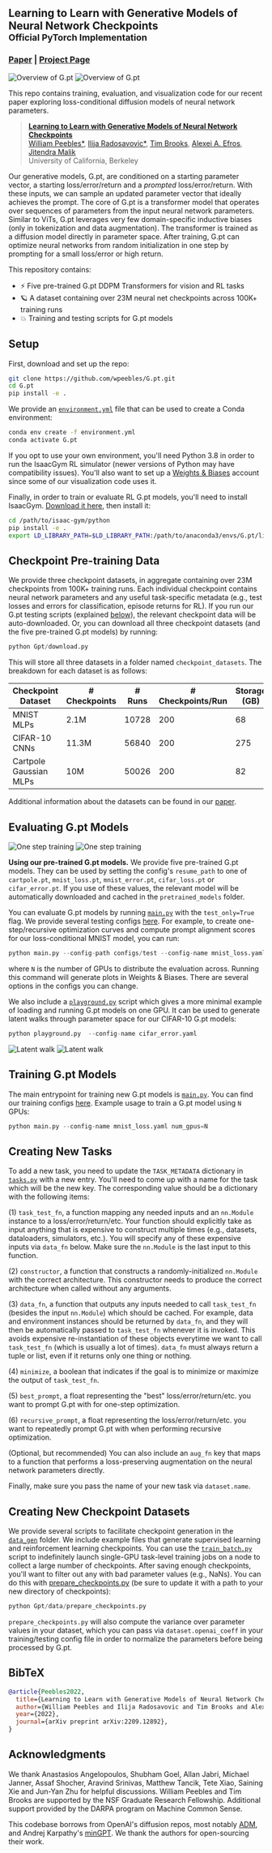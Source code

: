 ## Learning to Learn with Generative Models of Neural Network Checkpoints<br><sub>Official PyTorch Implementation</sub>

### [Paper](http://arxiv.org/abs/2209.12892) | [Project Page](https://www.wpeebles.com/Gpt)

![Overview of G.pt](images/Gpt_lightmode.gif#gh-light-mode-only)
![Overview of G.pt](images/Gpt_darkmode.gif#gh-dark-mode-only)

This repo contains training, evaluation, and visualization code for our recent paper exploring 
loss-conditional diffusion models of neural network parameters. 

> [**Learning to Learn with Generative Models of Neural Network Checkpoints**](https://www.wpeebles.com/Gpt)<br>
> [William Peebles*](https://www.wpeebles.com), [Ilija Radosavovic*](https://people.eecs.berkeley.edu/~ilija/),
> [Tim Brooks](https://www.timothybrooks.com), [Alexei A. Efros](http://people.eecs.berkeley.edu/~efros/), 
> [Jitendra Malik](http://people.eecs.berkeley.edu/~malik/)
> <br>University of California, Berkeley<br>

Our generative models, G.pt, are conditioned on a starting parameter vector, a starting loss/error/return and a 
_prompted_ loss/error/return. With these inputs, we can sample an updated parameter vector that ideally achieves the 
prompt. The core of G.pt is a transformer model that operates over sequences of parameters from the input neural network
parameters. Similar to ViTs, G.pt leverages very few domain-specific inductive biases (only in tokenization and data augmentation). 
The transformer is trained as a diffusion model directly in parameter space. After training, G.pt
can optimize neural networks from random initialization in one step by prompting for a small loss/error or high return.

This repository contains:

* ⚡️ Five pre-trained G.pt DDPM Transformers for vision and RL tasks
* 🪐 A dataset containing over 23M neural net checkpoints across 100K+ training runs
* 💥 Training and testing scripts for G.pt models

## Setup

First, download and set up the repo:

```bash
git clone https://github.com/wpeebles/G.pt.git
cd G.pt
pip install -e .
```

We provide an [`environment.yml`](environment.yml) file that can be used to create a Conda environment:

```bash
conda env create -f environment.yml
conda activate G.pt
```

If you opt to use your own environment, you'll need Python 3.8 in order to run the IsaacGym RL simulator (newer versions
of Python may have compatibility issues). You'll also want to set up a [Weights & Biases](https://wandb.ai/site) account 
since some of our visualization code uses it.

Finally, in order to train or evaluate RL G.pt models, you'll need to install IsaacGym. 
[Download it here](https://developer.nvidia.com/isaac-gym), then install it:

```bash
cd /path/to/isaac-gym/python
pip install -e .
export LD_LIBRARY_PATH=$LD_LIBRARY_PATH:/path/to/anaconda3/envs/G.pt/lib
```

## Checkpoint Pre-training Data

We provide three checkpoint datasets, in aggregate containing over 23M checkpoints from 100K+ training runs. Each 
individual checkpoint contains neural network parameters and any useful task-specific metadata (e.g., test losses and 
errors for classification, episode returns for RL). If you run our G.pt testing scripts (explained 
[below](#evaluating-pre-trained-gpt-models)), the relevant checkpoint data will be auto-downloaded. Or, you can 
download all three checkpoint datasets (and the five pre-trained G.pt models) by running:

```python
python Gpt/download.py
```

This will store all three datasets in a folder named `checkpoint_datasets`. The breakdown for each dataset is 
as follows:

| Checkpoint Dataset     | # Checkpoints | # Runs  | # Checkpoints/Run | Storage (GB) |
|------------------------|---------------|---------|-------------------|--------------|
| MNIST MLPs             | 2.1M          | 10728   | 200               | 68           |
| CIFAR-10 CNNs          | 11.3M         | 56840   | 200               | 275          |
| Cartpole Gaussian MLPs | 10M           | 50026   | 200               | 82           | 

Additional information about the datasets can be found in our [paper](http://arxiv.org/abs/2209.12892).

## Evaluating G.pt Models

![One step training](images/cartpole_lightmode.gif#gh-light-mode-only)
![One step training](images/cartpole_darkmode.gif#gh-dark-mode-only)

**Using our pre-trained G.pt models.** We provide five pre-trained G.pt models. They can be used by setting the config's 
`resume_path` to one of `cartpole.pt`, `mnist_loss.pt`, `mnist_error.pt`, `cifar_loss.pt` or `cifar_error.pt`. If you use 
of these values, the relevant model will be automatically downloaded and cached in the `pretrained_models` folder.

You can evaluate G.pt models by running [`main.py`](main.py) with the `test_only=True` flag. We provide several
testing configs [here](configs/test). For example, to create one-step/recursive optimization curves and compute prompt
alignment scores for our loss-conditional MNIST model, you can run:

```python
python main.py --config-path configs/test --config-name mnist_loss.yaml num_gpus=N
```

where `N` is the number of GPUs to distribute the evaluation across. Running this command will generate plots in 
Weights & Biases. There are several options in the configs you can change.

We also include a [`playground.py`](playground.py) script which gives a more minimal example of loading and running 
G.pt models on one GPU. It can be used to generate latent walks through parameter space for our CIFAR-10 G.pt models:

```python
python playground.py  --config-name cifar_error.yaml
```

![Latent walk](images/latent_walk_lightmode.gif#gh-light-mode-only)
![Latent walk](images/latent_walk_darkmode.gif#gh-dark-mode-only)

## Training G.pt Models

The main entrypoint for training new G.pt models is [`main.py`](main.py). You can find our training configs
[here](configs/train). Example usage to train a G.pt model using `N` GPUs:

```python
python main.py --config-name mnist_loss.yaml num_gpus=N
```

## Creating New Tasks

To add a new task, you need to update the `TASK_METADATA` dictionary in [`tasks.py`](Gpt/tasks.py) with a new entry. 
You'll need to come up with a name for the task which will be the new key. The corresponding value should be a 
dictionary with the following items: 

(1) `task_test_fn`, 
a function mapping any needed inputs and an `nn.Module` instance to a loss/error/return/etc. Your function should 
explicitly take as input anything that is expensive to construct multiple times (e.g., datasets, dataloaders, simulators, etc.). 
You will specify any of these expensive inputs via `data_fn` below. Make sure the `nn.Module` is the last input to this function.

(2) `constructor`, a function 
that constructs a randomly-initialized `nn.Module` with the correct architecture. This constructor needs to produce the correct architecture when called without any arguments.

(3) `data_fn`, a function that outputs 
any inputs needed to call `task_test_fn` (besides the input `nn.Module`) which should be cached. For example, data and 
environment instances should be returned by `data_fn`, and they will then be automatically passed to `task_test_fn` whenever
it is invoked. This avoids expensive re-instantiation of these objects everytime we want to call `task_test_fn` (which is usually a lot of times). 
`data_fn` must always return a tuple or list, even if it returns only one thing or nothing.

(4) `minimize`, a boolean that indicates if the goal is to minimize or maximize the output of `task_test_fn`.

(5) `best_prompt`, a float representing the "best" loss/error/return/etc. you want to prompt G.pt with for 
one-step optimization.

(6) `recursive_prompt`, a float representing the loss/error/return/etc. you want to repeatedly prompt G.pt with when 
performing recursive optimization.

(Optional, but recommended) You can also include an `aug_fn` key that maps to a function that performs a loss-preserving 
augmentation on the neural network parameters directly.

Finally, make sure you pass the name of your new task via `dataset.name`.

## Creating New Checkpoint Datasets

We provide several scripts to facilitate checkpoint generation in the [`data_gen`](data_gen) folder. We include example 
files that generate supervised learning and reinforcement learning checkpoints. You can use the
[`train_batch.py`](data_gen/train_batch.py) script to indefinitely launch single-GPU task-level training jobs on a node 
to collect a large number of checkpoints. After saving enough checkpoints, you'll want to filter out any with bad parameter 
values (e.g., NaNs). You can do this with [prepare_checkpoints.py](Gpt/data/prepare_checkpoints.py) (be sure to update 
it with a path to your new directory of checkpoints):

```python
python Gpt/data/prepare_checkpoints.py
```

`prepare_checkpoints.py` will also compute the variance over parameter values in your dataset, which you can pass via 
`dataset.openai_coeff` in your training/testing config file in order to normalize the parameters before being 
processed by G.pt.

## BibTeX

```bibtex
@article{Peebles2022,
  title={Learning to Learn with Generative Models of Neural Network Checkpoints},
  author={William Peebles and Ilija Radosavovic and Tim Brooks and Alexei Efros and Jitendra Malik},
  year={2022},
  journal={arXiv preprint arXiv:2209.12892},
}
```

## Acknowledgments
We thank Anastasios Angelopoulos, Shubham Goel, Allan Jabri, Michael Janner, Assaf Shocher, Aravind Srinivas, 
Matthew Tancik, Tete Xiao, Saining Xie and Jun-Yan Zhu for helpful discussions. William Peebles and Tim Brooks are 
supported by the NSF Graduate Research Fellowship. Additional support provided by the DARPA 
program on Machine Common Sense.

This codebase borrows from OpenAI's diffusion repos, most notably [ADM](https://github.com/openai/guided-diffusion), and 
Andrej Karpathy's [minGPT](https://github.com/karpathy/minGPT). We thank the authors for open-sourcing their work.
